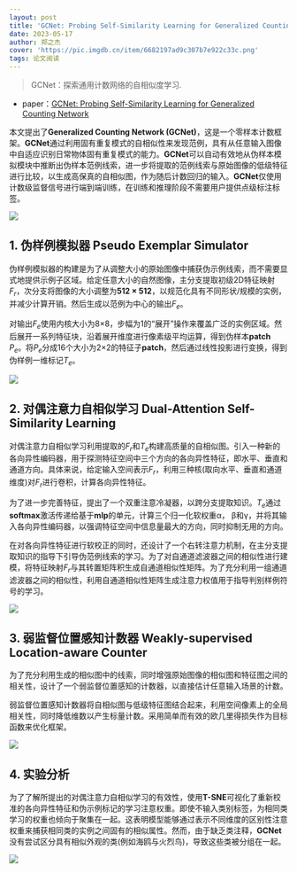 ```yaml
---
layout: post
title: 'GCNet: Probing Self-Similarity Learning for Generalized Counting Network'
date: 2023-05-17
author: 郑之杰
cover: 'https://pic.imgdb.cn/item/6682197ad9c307b7e922c33c.png'
tags: 论文阅读
---
```


> GCNet：探索通用计数网络的自相似度学习.

- paper：[GCNet: Probing Self-Similarity Learning for Generalized Counting Network](https://arxiv.org/abs/2302.05132)

本文提出了**Generalized Counting Network (GCNet)**，这是一个零样本计数框架。**GCNet**通过利用固有重复模式的自相似性来发现范例，具有从任意输入图像中自适应识别日常物体固有重复模式的能力。**GCNet**可以自动有效地从伪样本模拟模块中推断出伪样本范例线索，进一步将提取的范例线索与原始图像的低级特征进行比较，以生成高保真的自相似图，作为随后计数回归的输入。**GCNet**仅使用计数级监督信号进行端到端训练，在训练和推理阶段不需要用户提供点级标注标签。

![](https://pic.imgdb.cn/item/66821c44d9c307b7e9276632.png)

## 1. 伪样例模拟器 Pseudo Exemplar Simulator

伪样例模拟器的构建是为了从调整大小的原始图像中捕获伪示例线索，而不需要显式地提供示例子区域。给定任意大小的自然图像，主分支提取初级2D特征映射$F_r$，次分支将图像的大小调整为**512 × 512**，以规范化具有不同形状/规模的实例，并减少计算开销。然后生成以范例为中心的输出$F_e$。

对输出$F_e$使用内核大小为8×8，步幅为1的“展开”操作来覆盖广泛的实例区域。然后展开一系列特征块，沿着展开维度进行像素级平均运算，得到伪样本**patch** $P_e$。将$P_e$分成16个大小为2×2的特征子**patch**，然后通过线性投影进行变换，得到伪样例一维标记$T_e$。

![](https://pic.imgdb.cn/item/66821df9d9c307b7e929dd62.png)

## 2. 对偶注意力自相似学习 Dual-Attention Self-Similarity Learning

对偶注意力自相似学习利用提取的$F_r$和$T_e$构建高质量的自相似图。引入一种新的各向异性编码器，用于探测特征空间中三个方向的各向异性特征，即水平、垂直和通道方向。具体来说，给定输入空间表示$F_r$，利用三种核(取向水平、垂直和通道维度)对$F_r$进行卷积，计算各向异性特征。

为了进一步完善特征，提出了一个双重注意冷凝器，以跨分支提取知识。$T_e$通过**softmax**激活传递给基于**mlp**的单元，计算三个归一化软权重α， β和γ，并将其输入各向异性编码器，以强调特征空间中信息量最大的方向，同时抑制无用的方向。

在对各向异性特征进行软校正的同时，还设计了一个右转注意力机制，在主分支提取知识的指导下引导伪范例线索的学习。为了对自通道滤波器之间的相似性进行建模，将特征映射$F_r$与其转置矩阵积生成自通道相似性矩阵。为了充分利用一组通道滤波器之间的相似性，利用自通道相似性矩阵生成注意力权值用于指导判别样例符号的学习。

![](https://pic.imgdb.cn/item/66822034d9c307b7e92cf798.png)

## 3. 弱监督位置感知计数器 Weakly-supervised Location-aware Counter

为了充分利用生成的相似图中的线索，同时增强原始图像的相似图和特征图之间的相关性，设计了一个弱监督位置感知的计数器，以直接估计任意输入场景的计数。

弱监督位置感知计数器将自相似图与低级特征图结合起来，利用空间像素上的全局相关性，同时降低维数以产生标量计数。采用简单而有效的欧几里得损失作为目标函数来优化框架。

![](https://pic.imgdb.cn/item/66822101d9c307b7e92e0480.png)

## 4. 实验分析

为了了解所提出的对偶注意力自相似学习的有效性，使用**T-SNE**可视化了重新校准的各向异性特征和伪示例标记的学习注意权重。即使不输入类别标签，为相同类学习的权重也倾向于聚集在一起。这表明模型能够通过表示不同维度的区别性注意权重来捕获相同类的实例之间固有的相似属性。然而，由于缺乏类注释，**GCNet**没有尝试区分具有相似外观的类(例如海鸥与火烈鸟)，导致这些类被分组在一起。

![](https://pic.imgdb.cn/item/668221bbd9c307b7e92f047b.png)
